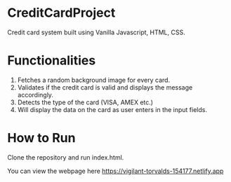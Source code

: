# CreditCardProject

Credit card system built using Vanilla Javascript, HTML, CSS. 

# Functionalities 

1. Fetches a random background image for every card. 
2. Validates if the credit card is valid and displays the message accordingly. 
3. Detects the type of the card (VISA, AMEX etc.)
4. Will display the data on the card as user enters in the input fields. 

# How to Run 

Clone the repository and run index.html. 

You can view the webpage here https://vigilant-torvalds-154177.netlify.app
